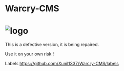 # Warcry-CMS
# ![logo](https://github.com/Xunil1337/Warcry-CMS/blob/master/resources/nornal-top-site.gif)

This is a defective version, it is being repaired.

Use it on your own risk !

Labels https://github.com/Xunil1337/Warcry-CMS/labels
